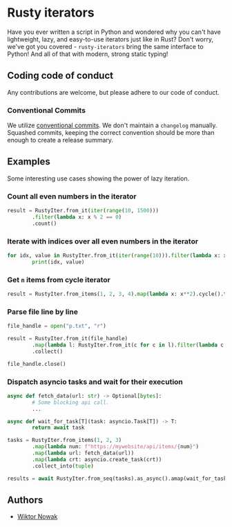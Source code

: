 # Rusty iterators

Have you ever written a script in Python and wondered why you can't have lightweight, lazy, and easy-to-use iterators just like in Rust? Don't worry, we've got you covered - `rusty-iterators` bring the same interface to Python! And all of that with modern, strong static typing!

## Coding code of conduct

Any contributions are welcome, but please adhere to our code of conduct.

### Conventional Commits

We utilize [conventional commits](https://gist.github.com/qoomon/5dfcdf8eec66a051ecd85625518cfd13). We don't maintain a `changelog` manually. Squashed commits, keeping the correct convention should be more than enough to create a release summary.

## Examples

Some interesting use cases showing the power of lazy iteration.

### Count all even numbers in the iterator

```python
result = RustyIter.from_it(iter(range(10, 1500)))
        .filter(lambda x: x % 2 == 0)
        .count()
```

### Iterate with indices over all even numbers in the iterator

```python
for idx, value in RustyIter.from_it(iter(range(10))).filter(lambda x: x % 2 == 0).enumerate():
        print(idx, value)
```

### Get `n` items from cycle iterator

```python
result = RustyIter.from_items(1, 2, 3, 4).map(lambda x: x**2).cycle().take(30).collect()
```

### Parse file line by line

```python
file_handle = open("p.txt", "r")

result = RustyIter.from_it(file_handle)
        .map(lambda l: RustyIter.from_it(c for c in l).filter(lambda c: c.isnumeric()).map(lambda c: int(c)).collect())
        .collect()

file_handle.close()
```

### Dispatch asyncio tasks and wait for their execution

```python
async def fetch_data(url: str) -> Optional[bytes]:
        # Some blocking api call.
        ...

async def wait_for_task[T](task: asyncio.Task[T]) -> T:
        return await task

tasks = RustyIter.from_items(1, 2, 3)
        .map(lambda num: f"https://mywebsite/api/items/{num}")
        .map(lambda url: fetch_data(url))
        .map(lambda crt: asyncio.create_task(crt))
        .collect_into(tuple)

results = await RustyIter.from_seq(tasks).as_async().amap(wait_for_task).acollect()
```

## Authors

- [Wiktor Nowak](@uncommon-nickname)
